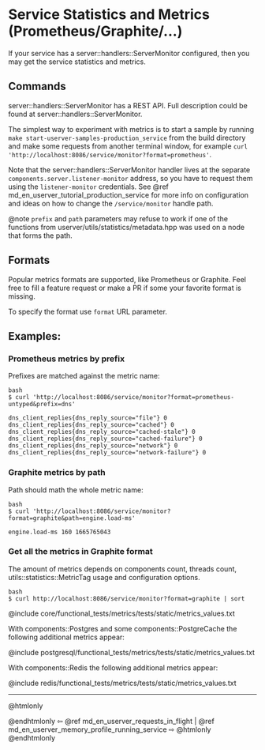 # Service Statistics and Metrics (Prometheus/Graphite/...)

If your service has a server::handlers::ServerMonitor configured, then you may
get the service statistics and metrics.


## Commands

server::handlers::ServerMonitor has a REST API. Full description could be found
at server::handlers::ServerMonitor.

The simplest way to experiment with metrics is to start a sample by running
`make start-userver-samples-production_service` from the build directory and
make some requests from another terminal window, for example
`curl 'http://localhost:8086/service/monitor?format=prometheus'`.

Note that the server::handlers::ServerMonitor handler lives at the separate
`components.server.listener-monitor` address, so you have to request them using the
`listener-monitor` credentials. See @ref md_en_userver_tutorial_production_service
for more info on configuration and ideas on how to change the
`/service/monitor` handle path.

@note `prefix` and `path` parameters may refuse to work if one of the functions
  from userver/utils/statistics/metadata.hpp was used on a node that forms the
  path.


## Formats

Popular metrics formats are supported, like Prometheus or Graphite. Feel free
to fill a feature request or make a PR if some your favorite format is missing.

To specify the format use `format` URL parameter.


## Examples:


### Prometheus metrics by prefix

Prefixes are matched against the metric name:
```
bash
$ curl 'http://localhost:8086/service/monitor?format=prometheus-untyped&prefix=dns'
```
```
dns_client_replies{dns_reply_source="file"} 0
dns_client_replies{dns_reply_source="cached"} 0
dns_client_replies{dns_reply_source="cached-stale"} 0
dns_client_replies{dns_reply_source="cached-failure"} 0
dns_client_replies{dns_reply_source="network"} 0
dns_client_replies{dns_reply_source="network-failure"} 0
``` 


### Graphite metrics by path

Path should math the whole metric name:
```
bash
$ curl 'http://localhost:8086/service/monitor?format=graphite&path=engine.load-ms'
```
```
engine.load-ms 160 1665765043
```


### Get all the metrics in Graphite format

The amount of metrics depends on components count, threads count,
utils::statistics::MetricTag usage and configuration options.
```
bash
$ curl http://localhost:8086/service/monitor?format=graphite | sort
```

@include core/functional_tests/metrics/tests/static/metrics_values.txt


With components::Postgres and some components::PostgreCache the following
additional metrics appear:

@include postgresql/functional_tests/metrics/tests/static/metrics_values.txt


With components::Redis the following additional metrics appear:

@include redis/functional_tests/metrics/tests/static/metrics_values.txt


----------

@htmlonly <div class="bottom-nav"> @endhtmlonly
⇦ @ref md_en_userver_requests_in_flight | @ref md_en_userver_memory_profile_running_service ⇨
@htmlonly </div> @endhtmlonly

